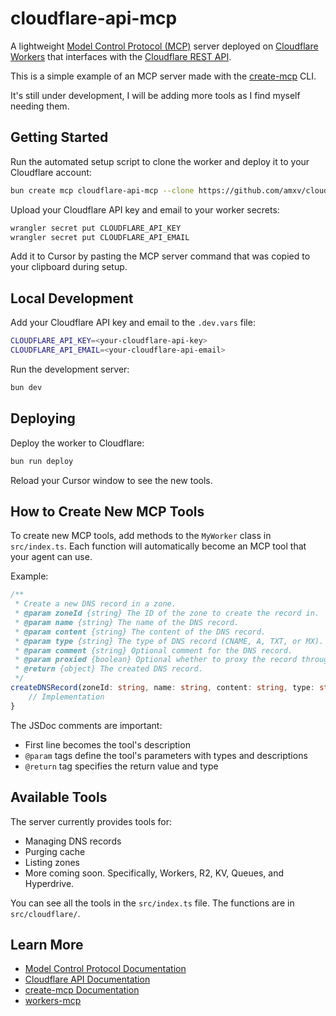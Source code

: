 # cloudflare-api-mcp

A lightweight [Model Control Protocol (MCP)](https://modelcontextprotocol.io) server deployed on [Cloudflare Workers](https://workers.cloudflare.com) that interfaces with the [Cloudflare REST API](https://developers.cloudflare.com/api/).

This is a simple example of an MCP server made with the [create-mcp](https://github.com/zueai/create-mcp) CLI.

It's still under development, I will be adding more tools as I find myself needing them.

## Getting Started

Run the automated setup script to clone the worker and deploy it to your Cloudflare account:

```bash
bun create mcp cloudflare-api-mcp --clone https://github.com/amxv/cloudflare-api-mcp
```

Upload your Cloudflare API key and email to your worker secrets:

```bash
wrangler secret put CLOUDFLARE_API_KEY
wrangler secret put CLOUDFLARE_API_EMAIL
```

Add it to Cursor by pasting the MCP server command that was copied to your clipboard during setup.

## Local Development

Add your Cloudflare API key and email to the `.dev.vars` file:

```bash
CLOUDFLARE_API_KEY=<your-cloudflare-api-key>
CLOUDFLARE_API_EMAIL=<your-cloudflare-api-email>
```

Run the development server:

```bash
bun dev
```

## Deploying

Deploy the worker to Cloudflare:

```bash
bun run deploy
```

Reload your Cursor window to see the new tools.

## How to Create New MCP Tools

To create new MCP tools, add methods to the `MyWorker` class in `src/index.ts`. Each function will automatically become an MCP tool that your agent can use.

Example:

```typescript
/**
 * Create a new DNS record in a zone.
 * @param zoneId {string} The ID of the zone to create the record in.
 * @param name {string} The name of the DNS record.
 * @param content {string} The content of the DNS record.
 * @param type {string} The type of DNS record (CNAME, A, TXT, or MX).
 * @param comment {string} Optional comment for the DNS record.
 * @param proxied {boolean} Optional whether to proxy the record through Cloudflare.
 * @return {object} The created DNS record.
 */
createDNSRecord(zoneId: string, name: string, content: string, type: string, comment?: string, proxied?: boolean) {
    // Implementation
}
```

The JSDoc comments are important:

- First line becomes the tool's description
- `@param` tags define the tool's parameters with types and descriptions
- `@return` tag specifies the return value and type

## Available Tools

The server currently provides tools for:

- Managing DNS records
- Purging cache
- Listing zones
- More coming soon. Specifically, Workers, R2, KV, Queues, and Hyperdrive.

You can see all the tools in the `src/index.ts` file. The functions are in `src/cloudflare/`.

## Learn More

- [Model Control Protocol Documentation](https://modelcontextprotocol.io)
- [Cloudflare API Documentation](https://developers.cloudflare.com/api/)
- [create-mcp Documentation](https://github.com/zueai/create-mcp)
- [workers-mcp](https://github.com/zueai/workers-mcp)
